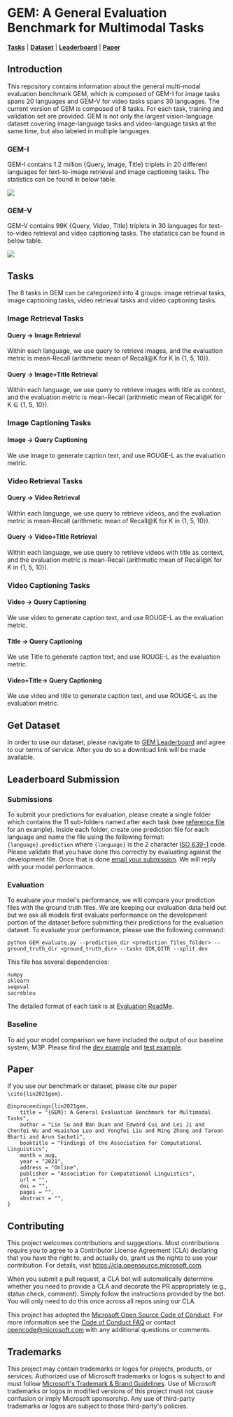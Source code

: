 # GEM: A General Evaluation Benchmark for Multimodal Tasks
[**Tasks**](#tasks) |
[**Dataset**](#get-dataset) |
[**Leaderboard**](https://fuzzy-robot-fa0b9e30.pages.github.io/) |
[**Paper**](TBD)

## Introduction
This repository contains information about the general multi-modal evaluation benchmark GEM, which is composed of GEM-I for image tasks spans 20 languages and GEM-V for video tasks spans 30 languages.
The current version of GEM is composed of 8 tasks. For each task, training and validation set are provided. GEM is not only the largest vision-language dataset covering image-language tasks and video-language tasks at the same time, but also labeled in multiple languages.

### GEM-I
GEM-I contains 1.2 million {Query, Image, Title} triplets in 20 different languages for text-to-image retrieval and image captioning tasks. The statistics can be found in below table.


![](./img/GEM-I.PNG)


### GEM-V
GEM-V contains 99K {Query, Video, Title} triplets in 30 languages for text-to-video retrieval and video captioning tasks. The statistics can be found in below table.

![](./img/GEM-V.PNG)


## Tasks
The 8 tasks in GEM can be categorized into 4 groups: image retrieval tasks, image captioning tasks, video retrieval tasks and video captioning tasks.

### Image Retrieval Tasks

#### Query -> Image Retrieval
Within each language, we use query to retrieve images, and the evaluation metric is mean-Recall (arithmetic mean of Recall@K for K in {1, 5, 10}).

#### Query -> Image+Title Retrieval
Within each language, we use query to retrieve images with title as context, and the evaluation metric is mean-Recall (arithmetic mean of Recall@K for K ∈ {1, 5, 10}).

### Image Captioning Tasks

#### Image -> Query Captioning
We use image to generate caption text, and use ROUGE-L as the evaluation metric.


### Video Retrieval Tasks

#### Query -> Video Retrieval
Within each language, we use query to retrieve videos, and the evaluation metric is mean-Recall (arithmetic mean of Recall@K for K in {1, 5, 10}).

#### Query -> Video+Title Retrieval
Within each language, we use query to retrieve videos with title as context, and the evaluation metric is mean-Recall (arithmetic mean of Recall@K for K in {1, 5, 10}).

### Video Captioning Tasks

#### Video -> Query Captioning
We use video to generate caption text, and use ROUGE-L as the evaluation metric.

#### Title -> Query Captioning
We use Title to generate caption text, and use ROUGE-L as the evaluation metric.

#### Video+Title-> Query Captioning
We use video and title to generate caption text, and use ROUGE-L as the evaluation metric.

## Get Dataset
In order to use our dataset, please navigate to [GEM Leaderboard](https://fuzzy-robot-fa0b9e30.pages.github.io/) and agree to our terms of service. After you do so a download link will be made available.

## Leaderboard Submission
### Submissions
To submit your predictions for evaluation, please create a single folder which contains the 11 sub-folders named after each task (see [reference file](evaluation/M3P_prediction_on_GEM_test) for an example). 
Inside each folder, create one prediction file for each language and name the file using the following format: `{language}.prediction` where `{language}` is the 2 character [ISO 639-1](https://en.wikipedia.org/wiki/List_of_ISO_639-1_codes) code.
Please validate that you have done this correctly by evaluating against the development file. Once that is done <a href='GEM-team@microsoft.com'>email your submission</a>. We will reply with your model performance.

### Evaluation
To evaluate your model's performance, we will compare your prediction files with the ground truth files.
We are keeping our evaluation data held out but we ask all models first evaluate performance on the development portion of the dataset before submitting their predictions for the evaluation dataset.
To evaluate your performance, please use the following command: 
```
python GEM_evaluate.py --prediction_dir <prediction_files_folder> --ground_truth_dir <ground_truth_dir> --tasks QIR,QITR --split dev 
```

This file has several dependencies:
```
numpy
sklearn
seqeval
sacrebleu
```

The detailed format of each task is at [Evaluation ReadMe](./evaluation/README.md).
### Baseline
To aid your model comparison we have included the output of our baseline system, M3P.  Please find the [dev example](evaluation/M3P_prediction_on_GEM_dev) and [test example](evaluation/M3P_prediction_on_GEM_test).
## Paper
If you use our benchmark or dataset, please cite our paper `\cite{lin2021gem}`.
```
@inproceedings{lin2021gem,
    title = "{GEM}: A General Evaluation Benchmark for Multimodal Tasks",
    author = "Lin Su and Nan Duan and Edward Cui and Lei Ji and Chenfei Wu and Huaishao Luo and Yongfei Liu and Ming Zhong and Taroon Bharti and Arun Sacheti",
    booktitle = "Findings of the Association for Computational Linguistics",
    month = aug,
    year = "2021",
    address = "Online",
    publisher = "Association for Computational Linguistics",
    url = "",
    doi = "",
    pages = "",
    abstract = "",
}
```

## Contributing

This project welcomes contributions and suggestions.  Most contributions require you to agree to a
Contributor License Agreement (CLA) declaring that you have the right to, and actually do, grant us
the rights to use your contribution. For details, visit https://cla.opensource.microsoft.com.

When you submit a pull request, a CLA bot will automatically determine whether you need to provide
a CLA and decorate the PR appropriately (e.g., status check, comment). Simply follow the instructions
provided by the bot. You will only need to do this once across all repos using our CLA.

This project has adopted the [Microsoft Open Source Code of Conduct](https://opensource.microsoft.com/codeofconduct/).
For more information see the [Code of Conduct FAQ](https://opensource.microsoft.com/codeofconduct/faq/) or
contact [opencode@microsoft.com](mailto:opencode@microsoft.com) with any additional questions or comments.

## Trademarks

This project may contain trademarks or logos for projects, products, or services. Authorized use of Microsoft 
trademarks or logos is subject to and must follow 
[Microsoft's Trademark & Brand Guidelines](https://www.microsoft.com/en-us/legal/intellectualproperty/trademarks/usage/general).
Use of Microsoft trademarks or logos in modified versions of this project must not cause confusion or imply Microsoft sponsorship.
Any use of third-party trademarks or logos are subject to those third-party's policies.
